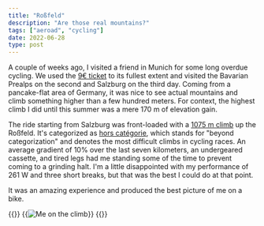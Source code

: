```yaml
---
title: "Roßfeld"
description: "Are those real mountains?"
tags: ["aeroad", "cycling"]
date: 2022-06-28
type: post
---
```

A couple of weeks ago, I visited a friend in Munich for some long overdue cycling. We used the [9€ ticket](https://en.wikipedia.org/wiki/9-Euro-Ticket) to its fullest extent and visited the Bavarian Prealps on the second and Salzburg on the third day. Coming from a pancake-flat area of Germany, it was nice to see actual mountains and climb something higher than a few hundred meters. For context, the highest climb I did until this summer was a mere 170 m of elevation gain.

The ride starting from Salzburg was front-loaded with a [1075 m climb](https://www.strava.com/segments/4413657) up the Roßfeld. It's categorized as [hors catégorie](https://en.wikipedia.org/wiki/Hors_cat%C3%A9gorie), which stands for "beyond categorization" and denotes the most difficult climbs in cycling races. An average gradient of 10% over the last seven kilometers, an undergeared cassette, and tired legs had me standing some of the time to prevent coming to a grinding halt. I'm a little disappointed with my performance of 261 W and three short breaks, but that was the best I could do at that point.

It was an amazing experience and produced the best picture of me on a bike.

{{<escape>}}
  {{<image src="cycling/roßfeld.jpg" alt="Me on the climb">}}
{{</escape>}}
